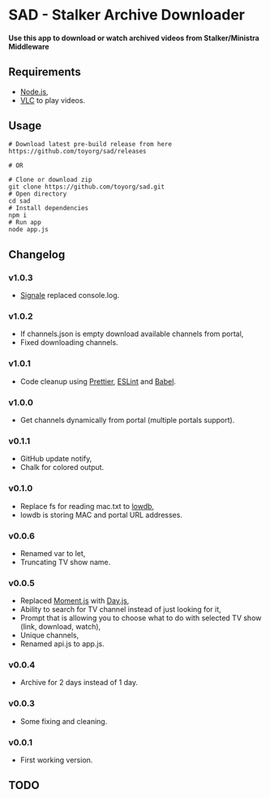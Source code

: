 # SAD - Stalker Archive Downloader

#### Use this app to download or watch archived videos from Stalker/Ministra Middleware

## Requirements

* [Node.js](https://nodejs.org/en/),
* [VLC](https://www.videolan.org/vlc/index.html) to play videos.

## Usage

```console
# Download latest pre-build release from here
https://github.com/toyorg/sad/releases

# OR

# Clone or download zip
git clone https://github.com/toyorg/sad.git
# Open directory
cd sad
# Install dependencies
npm i
# Run app
node app.js
```

## Changelog

### v1.0.3

* [Signale](https://github.com/klauscfhq/signale) replaced console.log.

### v1.0.2

* If channels.json is empty download available channels from portal,
* Fixed downloading channels.

### v1.0.1

* Code cleanup using [Prettier](https://github.com/prettier/prettier), [ESLint](https://github.com/eslint/eslint) and [Babel](https://github.com/babel/babel).

### v1.0.0

* Get channels dynamically from portal (multiple portals support).

### v0.1.1

* GitHub update notify,
* Chalk for colored output.

### v0.1.0

* Replace fs for reading mac.txt to [lowdb](https://github.com/typicode/lowdb),
* lowdb is storing MAC and portal URL addresses.

### v0.0.6

* Renamed var to let,
* Truncating TV show name.

### v0.0.5

* Replaced [Moment.js](https://momentjs.com/) with [Day.js](https://github.com/xx45/dayjs),
* Ability to search for TV channel instead of just looking for it,
* Prompt that is allowing you to choose what to do with selected TV show (link, download, watch),
* Unique channels,
* Renamed api.js to app.js.

### v0.0.4

* Archive for 2 days instead of 1 day.

### v0.0.3

* Some fixing and cleaning.

### v0.0.1

* First working version.

## TODO
